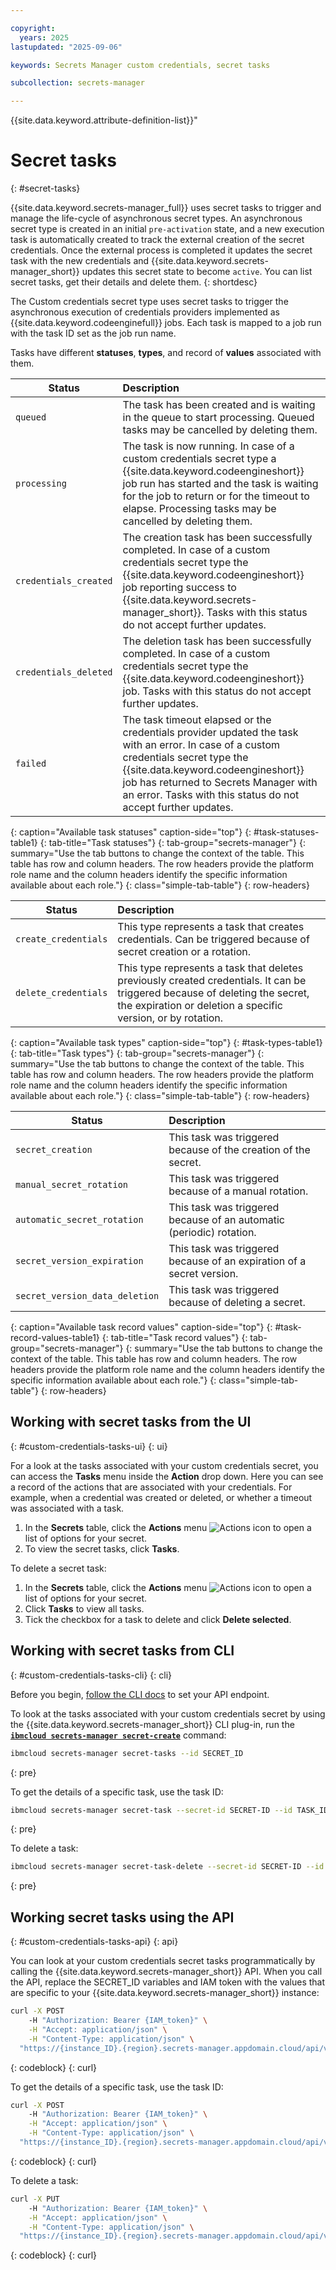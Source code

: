 ```yaml
---

copyright:
  years: 2025
lastupdated: "2025-09-06"

keywords: Secrets Manager custom credentials, secret tasks

subcollection: secrets-manager

---
```


{{site.data.keyword.attribute-definition-list}}"

# Secret tasks
{: #secret-tasks}

{{site.data.keyword.secrets-manager_full}} uses secret tasks to trigger and manage the life-cycle of asynchronous secret types. An asynchronous secret type is created in an initial `pre-activation` state, and a new execution task is automatically created to track the external creation of the secret credentials. Once the external process is completed it updates the secret task with the new credentials and {{site.data.keyword.secrets-manager_short}} updates this secret state to become `active`. You can list secret tasks, get their details and delete them.
{: shortdesc}

The Custom credentials secret type uses secret tasks to trigger the asynchronous execution of credentials providers implemented as  {{site.data.keyword.codeenginefull}} jobs. Each task is mapped to a job run with the task ID set as the job run name.

Tasks have different **statuses**, **types**, and record of **values** associated with them.

| Status | Description |
| ----- | :----- |
| `queued` |	The task has been created and is waiting in the queue to start processing. Queued tasks may be cancelled by deleting them. |
| `processing` |	The task is now running. In case of a custom credentials secret type a {{site.data.keyword.codeengineshort}} job run has started and the task is waiting for the job to return or for the timeout to elapse. Processing tasks may be cancelled by deleting them. |
| `credentials_created`	| The creation task has been successfully completed. In case of a custom credentials secret type the {{site.data.keyword.codeengineshort}} job reporting success to {{site.data.keyword.secrets-manager_short}}. Tasks with this status do not accept further updates. |
| `credentials_deleted`	| The deletion task has been successfully completed. In case of a custom credentials secret type the {{site.data.keyword.codeengineshort}} job. Tasks with this status do not accept further updates. |
| `failed` | The task timeout elapsed or the credentials provider updated the task with an error. In case of a custom credentials secret type the {{site.data.keyword.codeengineshort}} job has returned to Secrets Manager with an error. Tasks with this status do not accept further updates. |
{: caption="Available task statuses" caption-side="top"}
{: #task-statuses-table1}
{: tab-title="Task statuses"}
{: tab-group="secrets-manager"}
{: summary="Use the tab buttons to change the context of the table. This table has row and column headers. The row headers provide the platform role name and the column headers identify the specific information available about each role."}
{: class="simple-tab-table"}
{: row-headers}

| Status | Description |
| ----- | :----- |
| `create_credentials` | This type represents a task that creates credentials. Can be triggered because of secret creation or a rotation. |
| `delete_credentials` | This type represents a task that deletes previously created credentials. It can be triggered because of deleting the secret, the expiration or deletion a specific version, or by rotation. | 
{: caption="Available task types" caption-side="top"}
{: #task-types-table1}
{: tab-title="Task types"}
{: tab-group="secrets-manager"}
{: summary="Use the tab buttons to change the context of the table. This table has row and column headers. The row headers provide the platform role name and the column headers identify the specific information available about each role."}
{: class="simple-tab-table"}
{: row-headers}

| Status | Description |
| ----- | :----- |
| `secret_creation`	| This task was triggered because of the creation of the secret. |
| `manual_secret_rotation` |	This task was triggered because of a manual rotation. |
| `automatic_secret_rotation` |	This task was triggered because of an automatic (periodic) rotation. |
| `secret_version_expiration`	| This task was triggered because of an expiration of a secret version. |
| `secret_version_data_deletion` |	This task was triggered because of deleting a secret. |
{: caption="Available task record values" caption-side="top"}
{: #task-record-values-table1}
{: tab-title="Task record values"}
{: tab-group="secrets-manager"}
{: summary="Use the tab buttons to change the context of the table. This table has row and column headers. The row headers provide the platform role name and the column headers identify the specific information available about each role."}
{: class="simple-tab-table"}
{: row-headers}

## Working with secret tasks from the UI
{: #custom-credentials-tasks-ui}
{: ui}

For a look at the tasks associated with your custom credentials secret, you can access the **Tasks** menu inside the **Action** drop down. Here you can see a record of the actions that are associated with your credentials. For example, when a credential was created or deleted, or whether a timeout was associated with a task.

1. In the **Secrets** table, click the **Actions** menu ![Actions icon](../icons/actions-icon-vertical.svg) to open a list of options for your secret.
2. To view the secret tasks, click **Tasks**.

To delete a secret task:

1. In the **Secrets** table, click the **Actions** menu ![Actions icon](../icons/actions-icon-vertical.svg) to open a list of options for your secret.
2. Click **Tasks** to view all tasks.
3. Tick the checkbox for a task to delete and click  **Delete selected**.

## Working with secret tasks from CLI
{: #custom-credentials-tasks-cli}
{: cli}

Before you begin, [follow the CLI docs](/docs/secrets-manager?topic=secrets-manager-secrets-manager-cli) to set your API endpoint.

To look at the tasks associated with your custom credentials secret by using the {{site.data.keyword.secrets-manager_short}} CLI plug-in, run the [**`ibmcloud secrets-manager secret-create`**](/docs/secrets-manager?topic=secrets-manager-secrets-manager-cli#secrets-manager-cli-secret-create-command) command:

```sh 
ibmcloud secrets-manager secret-tasks --id SECRET_ID
```
{: pre}

To get the details of a specific task, use the task ID:

```sh
ibmcloud secrets-manager secret-task --secret-id SECRET-ID --id TASK_ID
```
{: pre}

To delete a task:

```sh
ibmcloud secrets-manager secret-task-delete --secret-id SECRET-ID --id TASK_ID
```
{: pre}


## Working secret tasks using the API
{: #custom-credentials-tasks-api}
{: api}

You can look at your custom credentials secret tasks programmatically by calling the {{site.data.keyword.secrets-manager_short}} API. When you call the API, replace the SECRET_ID variables and IAM token with the values that are specific to your {{site.data.keyword.secrets-manager_short}} instance:

```sh
curl -X POST 
    -H "Authorization: Bearer {IAM_token}" \
    -H "Accept: application/json" \
    -H "Content-Type: application/json" \
  "https://{instance_ID}.{region}.secrets-manager.appdomain.cloud/api/v2/secrets/SECRET_ID/tasks" 
```
{: codeblock}
{: curl}

To get the details of a specific task, use the task ID:

```sh
curl -X POST 
    -H "Authorization: Bearer {IAM_token}" \
    -H "Accept: application/json" \
    -H "Content-Type: application/json" \
  "https://{instance_ID}.{region}.secrets-manager.appdomain.cloud/api/v2/secrets/SECRET_ID/tasks/TASK_ID" 
```
{: codeblock}
{: curl}

To delete a task:

```sh
curl -X PUT 
    -H "Authorization: Bearer {IAM_token}" \
    -H "Accept: application/json" \
    -H "Content-Type: application/json" \
  "https://{instance_ID}.{region}.secrets-manager.appdomain.cloud/api/v2/secrets/SECRET_ID/tasks/TASK_ID" 
```
{: codeblock}
{: curl}
